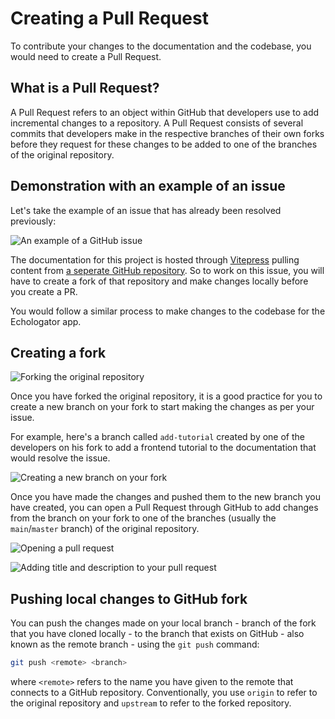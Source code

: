 # Creating a Pull Request

To contribute your changes to the documentation and the codebase, you would need to create a Pull Request.

## What is a Pull Request?
A Pull Request refers to an object within GitHub that developers use to add incremental changes to a repository. A Pull Request consists of several commits that developers make in the respective branches of their own forks before they request for these changes to be added to one of the branches of the original repository.

## Demonstration with an example of an issue
Let's take the example of an issue that has already been resolved previously:

![An example of a GitHub issue](/imgs/exampleissue.png)

The documentation for this project is hosted through [Vitepress](https://vitepress.dev/) pulling content from [a seperate GitHub repository](https://github.com/AlexanderWangY/OSC-Proximity-Documentation). So to work on this issue, you will have to create a fork of that repository and make changes locally before you create a PR. 

You would follow a similar process to make changes to the codebase for the Echologator app.

## Creating a fork
![Forking the original repository](/imgs/createfork.png)

Once you have forked the original repository, it is a good practice for you to create a new branch on your fork to start making the changes as per your issue. 

For example, here's a branch called `add-tutorial` created by one of the developers on his fork to add a frontend tutorial to the documentation that would resolve the issue. 

![Creating a new branch on your fork](/imgs/createbranch.png)

Once you have made the changes and pushed them to the new branch you have created, you can open a Pull Request through GitHub to add changes from the branch on your fork to one of the branches (usually the `main`/`master` branch) of the original repository.

![Opening a pull request](/imgs/openpullrequest.png)

![Adding title and description to your pull request](/imgs/openpullrequest2.png)

## Pushing local changes to GitHub fork

You can push the changes made on your local branch - branch of the fork that you have cloned locally - to the branch that exists on GitHub - also known as the remote branch - using the `git push` command:
```bash
git push <remote> <branch> 
```
where `<remote>` refers to the name you have given to the remote that connects to a GitHub repository. Conventionally, you use `origin` to refer to the original repository and `upstream` to refer to the forked repository.


